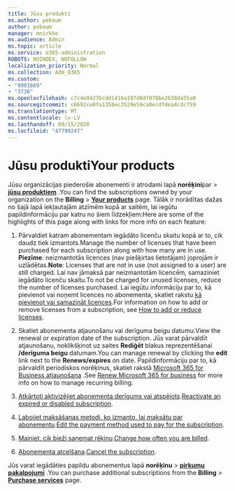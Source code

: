 ```yaml
---
title: Jūsu produkti
ms.author: pebaum
author: pebaum
manager: mnirkhe
ms.audience: Admin
ms.topic: article
ms.service: o365-administration
ROBOTS: NOINDEX, NOFOLLOW
localization_priority: Normal
ms.collection: Adm_O365
ms.custom:
- "9001669"
- "3736"
ms.openlocfilehash: c7c4e9427bcdd1416a197d8df078be2638da55a0
ms.sourcegitcommit: c6692ce0fa1358ec3529e59ca0ecdfdea4cdc759
ms.translationtype: MT
ms.contentlocale: lv-LV
ms.lasthandoff: 09/15/2020
ms.locfileid: "47799247"
---
```

# <a name="your-products"></a><span data-ttu-id="0acc8-102">Jūsu produkti</span><span class="sxs-lookup"><span data-stu-id="0acc8-102">Your products</span></span>

<span data-ttu-id="0acc8-103">Jūsu organizācijas piederošie abonementi ir atrodami lapā **norēķini**par  >  **[jūsu produktiem](https://go.microsoft.com/fwlink/p/?linkid=842054)** .</span><span class="sxs-lookup"><span data-stu-id="0acc8-103">You can find the subscriptions owned by your organization on the **Billing** > **[Your products](https://go.microsoft.com/fwlink/p/?linkid=842054)** page.</span></span> <span data-ttu-id="0acc8-104">Tālāk ir norādītas dažas no šajā lapā iekļautajām atzīmēm kopā ar saitēm, lai iegūtu papildinformāciju par katru no šiem līdzekļiem:</span><span class="sxs-lookup"><span data-stu-id="0acc8-104">Here are some of the highlights of this page along with links for more info on each feature:</span></span>

1. <span data-ttu-id="0acc8-105">Pārvaldiet katram abonementam iegādāto licenču skaitu kopā ar to, cik daudz tiek izmantots.</span><span class="sxs-lookup"><span data-stu-id="0acc8-105">Manage the number of licenses that have been purchased for each subscription along with how many are in use.</span></span>  <span data-ttu-id="0acc8-106">**Piezīme**: neizmantotās licences (nav piešķirtas lietotājam) joprojām ir uzlādētas.</span><span class="sxs-lookup"><span data-stu-id="0acc8-106">**Note**: Licenses that are not in use (not assigned to a user) are still charged.</span></span>  <span data-ttu-id="0acc8-107">Lai nav jāmaksā par neizmantotām licencēm, samaziniet iegādāto licenču skaitu.</span><span class="sxs-lookup"><span data-stu-id="0acc8-107">To not be charged for unused licenses, reduce the number of licenses purchased.</span></span> <span data-ttu-id="0acc8-108">Lai iegūtu informāciju par to, kā pievienot vai noņemt licences no abonementa, skatiet rakstu [kā pievienot vai samazināt licences](https://docs.microsoft.com/alchemyinsights/how-to-add-or-reduce-licenses).</span><span class="sxs-lookup"><span data-stu-id="0acc8-108">For information on how to add or remove licenses from a subscription, see [How to add or reduce licenses](https://docs.microsoft.com/alchemyinsights/how-to-add-or-reduce-licenses).</span></span>

2. <span data-ttu-id="0acc8-109">Skatiet abonementa atjaunošanu vai derīguma beigu datumu.</span><span class="sxs-lookup"><span data-stu-id="0acc8-109">View the renewal or expiration date of the subscription.</span></span>  <span data-ttu-id="0acc8-110">Jūs varat pārvaldīt atjaunošanu, noklikšķinot uz saites **Rediģēt** blakus reprezentēšanai **/derīguma beigu** datumam.</span><span class="sxs-lookup"><span data-stu-id="0acc8-110">You can manage renewal by clicking the **edit** link next to the **Renews/expires** on date.</span></span>  <span data-ttu-id="0acc8-111">Papildinformāciju par to, kā pārvaldīt periodiskos norēķinus, skatiet rakstā [Microsoft 365 for Business atjaunošana](https://go.microsoft.com/fwlink/?linkid=2119216) .</span><span class="sxs-lookup"><span data-stu-id="0acc8-111">See [Renew Microsoft 365 for business](https://go.microsoft.com/fwlink/?linkid=2119216) for more info on how to manage recurring billing.</span></span>

3. <span data-ttu-id="0acc8-112">[Atkārtoti aktivizējiet abonementa derīgums vai atspējots](https://go.microsoft.com/fwlink/?linkid=2117519).</span><span class="sxs-lookup"><span data-stu-id="0acc8-112">[Reactivate an expired or disabled subscription](https://go.microsoft.com/fwlink/?linkid=2117519).</span></span>

4. <span data-ttu-id="0acc8-113">[Labojiet maksāšanas metodi, ko izmanto, lai maksātu par abonementu](https://go.microsoft.com/fwlink/?linkid=2117167).</span><span class="sxs-lookup"><span data-stu-id="0acc8-113">[Edit the payment method used to pay for the subscription](https://go.microsoft.com/fwlink/?linkid=2117167).</span></span>

5. <span data-ttu-id="0acc8-114">[Mainiet, cik bieži saņemat rēķinu](https://go.microsoft.com/fwlink/?linkid=2119112).</span><span class="sxs-lookup"><span data-stu-id="0acc8-114">[Change how often you are billed](https://go.microsoft.com/fwlink/?linkid=2119112).</span></span>

6. <span data-ttu-id="0acc8-115">[Abonementa atcelšana](https://go.microsoft.com/fwlink/?linkid=2119113).</span><span class="sxs-lookup"><span data-stu-id="0acc8-115">[Cancel the subscription](https://go.microsoft.com/fwlink/?linkid=2119113).</span></span>

<span data-ttu-id="0acc8-116">Jūs varat iegādāties papildu abonementus lapā **norēķinu**  >  [**pirkumu pakalpojumi**](https://go.microsoft.com/fwlink/p/?linkid=868433) .</span><span class="sxs-lookup"><span data-stu-id="0acc8-116">You can purchase additional subscriptions from the **Billing** > [**Purchase services**](https://go.microsoft.com/fwlink/p/?linkid=868433) page.</span></span>
